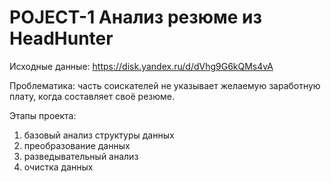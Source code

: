 # POJECT-1 Анализ резюме из HeadHunter

Исходные данные: https://disk.yandex.ru/d/dVhg9G6kQMs4vA

Проблематика: часть соискателей не указывает желаемую заработную плату, когда составляет своё резюме.

Этапы проекта:

1. базовый анализ структуры данных
2. преобразование данных
3. разведывательный анализ
4. очистка данных